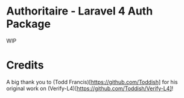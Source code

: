 # Authoritaire - Laravel 4 Auth Package

WIP

# Credits

A big thank you to (Todd Francis)[https://github.com/Toddish] for his original work on (Verify-L4)[https://github.com/Toddish/Verify-L4]!